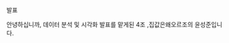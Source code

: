 발표

안녕하십니까, 데이터 분석 및 시각화 발표를 맡게된 4조 ,집값은왜오르조의 윤성준입니다.

<TITLE>

저희조는 전국 아파트 매매 실거래가격과 여러 데이터들 간의 관계를 주제 삼아 분석했습니다.

<LIST>

먼저 목차를 보시겠습니다. 프로젝트 기획배경 및 목표부터 구성원 및 역할을 서론으로 시작하여 본론인 데이터 분석을 세가지파트로 분석 후 개별 결론 도출을 하게됩니다. 이후 최종 결론 및 느낀점으로 발표를 마무리 하겠습니다.

<1.>

프로젝트 기획 배경 및 목표입니다.

<프로젝트 기획 배경 및 목표>

최근 들어 아파트 가격이 급격히 상승하는 모습을 보여주고 있습니다.
아파트값 상승에 영향을 받게될 청년들인 여러분들에게 이 요인을 파악하고 분석해서 공유하는 계기가 되었으면 좋겠다고 생각해서 프로젝트를 기획하게 되었습니다. 이미 벌어진 일이지만, 당하더라도 이유라도 알고 당해야한다고 생각합니다.

하성규 중앙대 도시계획과 교수의 칼럼에 의하면, 1년사이 서울 아파트 값이 20% 넘게 올랐고 전국 아파트 중위 가격은 2020년 7월기준 5억으로 1년만에 1억3천만원가량 증가했습니다. 이 이유는 무엇일까요? 
 주택가격의 상승의 원인으로서 우리나라의 경우 크게 세가지를 지적할 수 있습니다. 
 첫째, 저금리 대출의 확산입니다. 2019년 7월을 기점으로 저금리 환경으로의 구조적 전환이 이루어졌습니다. 이 지표는 아파트값 상승의 주요원인으로 판단되는 지표 5가지중 46.7퍼센트로 아파트값 폭등에 가장 큰 영향력을 행사한 요인입니다.

 둘째, 수요에 비해 공급이 부족하다는것입니다. 재건축 규제 완화에 대한 기대감이 커지면서 다주택자들에 의한 매도 물량이 줄어들고, 이 매도 물량이 줄어든 상황에서 저가 아파트를 매매하려는 사람이 늘고 있습니다. 이는 저가 아파트 또한 가격이 폭등하게 만드는 기반이 되었죠.

 셋째, 사회 심리적 요인과 수도권 인구집중현상입니다.
 주택 가격은 지속적으로 상승할 것이라는 기대심리가 작용하여 매물 감소에 영향을 끼칩니다. 주택가격 급등시기에는 실수요자보다는 투기를 목적으로하는 불법, 합법적인 가수요가 주택가격 상승을 부추기게 됩니다.


<project 목표>

저희 프로젝트의 목표는 집 값 상승 원인의 직접적인 지표인 저금리 대출 확산, 인구 집중현상과 간접적인 사회적 요인인 사회 심리적 요인으로 파트를 3가지 나누어 분석하여 결론을 도출하는 것입니다.

<데이터 분석 과정>

저희가 데이터를 분석한 과정은 이렇습니다.
관련 데이터를 수집하고, 전처리를 통해 연도별, 행정구역을 통일하여 서로의 자료를 비교하며 연구하기 용이하게 만들었습니다. 그 다음 전처리한 자료를 다방면으로 시각화하고 분석했습니다. 마지막으로 아파트 거래가격 상승의 원인 데이터를 비교 분석하여 실제로 관계가 있는지 확인후 결론을 도출했습니다.

<구성원 및 역할>

저희 구성원과 역할입니다. 다들 너무 고생해주셨습니다.

<Part 1>

본론으로 넘어가겠습니다. 데이터분석 파트 1입니다. 파트1은 아파트값 폭등의 주요원인 중 저금리에 관련한 데이터를 아파트 실거래 가격과 비교 분석한 파트입니다.

<아파트 가격>

수도권과 지방의 아파트 실거래 가격 지표입니다.
연도별로 아파트 가격이 떨어지지 않고 계속 상승을 하는 추세이고 근 5년간 그 상승폭이 커다란것을 볼 수 있습니다. 그럼 은행의 대출금액은 어떨까요? 은행 대출금액도 상승세를 보인다면 연관성이 있어 보입니다.

<예금은행 대출금액>

예금은행 대출금액 역시 해가 지날수록 큰 상승세를 보입니다.
그렇다면 대출에도 각종 대출이 있기때문에 아파트 대출과 관련한 주택담보대출의 연도별 흐름을 살펴 볼 필요성을 느꼈습니다.

<주택담보대출>

아파트 가격과 주택담보대출을 비교하는 그래프를 만들어봤습니다. 바그래프가 아파트, 라인그래프가 주택 담보대출입니다. 
역시나 서로 상관이 있어보입니다. 이전의 대출금액 그래프에서 보신바와 같이 수도권의 대출금액이 지방의 대출금액보다 훨씬 큰 비중을 차지하고 있습니다. 이는 수도권의 아파트가격 상승폭이 지방의 아파트 가격 상승폭보다 큰 이유라고 여겨집니다. 앞서 설명드렸던 주요원인중 저금리 대출 확산과 관련하여 대출금액이 증가해 아파트 거래가격이 상승한다는 것이 일리가 있어 보입니다.

이렇게 대출금액이 많아지고 아파트 가격이 상승한다는 것으로 보아 수요가 늘어난다는 뜻이 아닐까?란 생각이 들어 좀 더 관계를 확인해보고자 미분양 주택 현황에 대해서도 알아보았습니다.

<미분양 주택 현황>

미분양 주택 또한 집값이 폭등했던 최근의 자료들을 보면 주택에 대한 수요가 굉장히 증가한 것으로 보여집니다. 특히나 수도권의 미분양 주택은 거의 없어진 수준인데요. 이것이 주택공급률과 관련이 있을지 보겠습니다.

<주택 공급률>

주택공급률은 전체 주택수를 전체 가구수로 나눈 값으로 가구수가 주택수보다 많으면 수도권의 지표와같이 100%가 안되는 수치로 나타나게 됩니다.
주택공급률은 전반적으로 상승 추세였지만 수도권의 공급률은 낮아졌습니다.

이는 수도권 중심으로 인구가 집중되어있어 이런 경향을 보일 수 있다는 생각이 듭니다. 이는 수도권 인구 집중 및 세대 수 증가와 관련이 있어보입니다. 이는 PART2에서 이어서 다루도록 하겠습니다.
파트 1에서의 결론은 대출금액이 아파트 가격 상승에 영향을 끼칠것이란 가정은 미분양 주택 현황과 주택 공급률로 뒷받침된다는 것입니다.

<Part 2>

데이터 분석 파트2입니다. 파트2는 수도권 인구집중와 관련한 인구데이터들을 종합한 파트입니다.

<순 이동 인구 수>

순 이동인구수 도표를 보시면 아랫쪽 파랑색이 서울, 윗쪽 노란색이 경기도입니다. 서울의 인구는 매년 유출되고 경기의 인구수는 매년 유입되는 현상이 나타납니다. 그렇다면 경기도의 집값은 매년 상승하고 서울의 집값은 떨어져야합니다. 하지만 그렇지 않죠. 그 이유는 1인가구수의 증가와 관련이 있을 것이라고 생각했기 때문에 그 데이터를 가져와봤습니다.

<1인 가구 수>

 도표에서 보이듯이 서울시와 경기도가 압도적으로 증가하는 모습을 보입니다.
 1인 가구수가 증가한다는것은 인구수는 줄고 가구수는 많아져 주택에 대한 수요가 높아진다고 생각해볼수있습니다.

 <유주택 & 무주택가구 수>

 이에 영향을 받은 듯한 유주택, 무주택 가구수 자료를 가져와봤습니다.
서울/경기의 총 가구수는 큰폭으로 상승하지만 그에 비해 주택을 소유한 가구는 작은 폭으로 상승합니다. 총가구수 증가는 서울/경기의 1인가구가 많아졌기 떄문이고 주택 소유가구수가 그에 비해 상승폭이 작은 이유는 1인가구는 무주택에 속할 가능성이 높기 때문입니다.

<인구 밀도>

자 그러면 지금까지 서울의 인구는 유출됐지만 서울의 아파트값이 오른 이유가 1인 가구의 증가로인한, 총 가구수의 증가라고만 했다면 근거가 부족하다는 생각이 듭니다. 거기에 추가로 인구밀도 자료를 가져와봤습니다. 서울은 면적이 작은것에 비해 인구 밀도가 압도적으로 높습니다. 이는 땅값 상승을 야기하고 결국 아파트값은 상승하게 됩니다.

<Part 3>

데이터 분석 파트3입니다. 파트3는 사회적 요인과 관련한 데이터를 종합, 분석해보았습니다.

<평균 초혼 연령>

우선 아파트 가격과 평균 초혼 연령을 비교해보았는데, 둘 다 상승세를 보인다. 이는 아파트 가격상승이 구매 자금을 저축하는 시간에 영향을 주기 떄문에 초혼 연령이 높아지는 것이라는 생각이 듭니다. 초혼 연령이 높아지고 있다면? 혼인건수는 어떨지 가져와봤습니다.

<혼인 건수>

역시나 수도권과 지방 모두 대부분의 연도에 감소하는 모습을 보여줍니다. 결과적으로 2006년에 비해 수도권은 2% 지방은 3% 감소했습니다. 이는 연령과 관련이없는 수치이므로 꽤나 큰 수치라고 여겨집니다. 그렇다면 출생 건수는 어떻게 나타날까요?

<출생 건수>

예상하셨다시피 혼인 건수가 감소함에 따라 출생건수 또한 큰 폭으로 감소되는 모습입니다.
지금까지 초혼연령이 늘어났고 출생건수가 줄어든 자료를 보여드렸습니다. 그럼 청년 고용률은 어떨까요? 고용이 잘되면 돈을 모을 기회가 생기는것이고 돈을 모을 수 있다면 결혼을 계획하기 더 쉽지 않을까요? 결혼 적령기 나이대의 데이터는 아니지만 30세 미만 청년의 고용률과 실업률 데이터를 가져와봤습니다. 청년 고용률은 의외로 상승하는 모습을 보였다는 자료입니다. 실업률도 순간 높아지기는 했지만 다시 낮아져 8퍼센트를 웃도는 수준입니다. 결혼 적령기인 30대 이상의 자료와는 다른 결과가 나올것 같습니다만 
이 데이터로는 유의미한 결과 도출이 어려워 보입니다.

<결론>

저금리와 관련하여 대출금액중에서도 주택 담보대출이 아파트 거래가격 상승과 비슷한 흐름을 보였으며, 따라서 수요 또한 많아진다고 볼 수 있기 떄문에 미분양 주택도 줄어드는 모습을 확인할 수 있었습니다..

수도권 인구 집중 현상으로 인해 아파트 거래 가격이 상승하는 원인을 분석해 보았을 때
 서울시의 경우는 인구가 매년 유출되는데도 불구하고 아파트 가격이 크게 상승하는 흐름을 보였고 이는 1인 가구의 증가와 높은 인구밀도로 보여집니다. 

그래서 수도권 인구 집중 현상으로 지적하는 부분은 경기도 위주로 인구가 집중되어 진다고 할 수 있고,경기도 또한 아파트 거래가격이 매년 상승하는 모습을 볼 수 있었습니다.

마지막으로 사회적 요인 관련 데이터를 분석하였는데 아파트 가격이 상승함에 따라 평균 초혼 연령 또한 올라가고 있었고, 혼인 건수와 출생 건수가 줄어드는 흐름으로 보았을 때 아파트 구매 자금마련에 대한 부담 때문에 결혼을 미루거나, 하지않는 현상이 발생하는 것으로 보여집니다.

<느낀점>

네 마지막으로 저희 팀원들이 프로젝트를 진행하면서 느낀점을 적어놨습니다.

멀티캠퍼스 수강생분들 모두 처음하는 프로젝트라 어렵고 힘드셨을텐데 고생 많으셨습니다.
앞으로도 각자의 분야에서 더 빛나는 사람들이 되기 위해 정진하시길 바라겠습니다.
감사합니다.